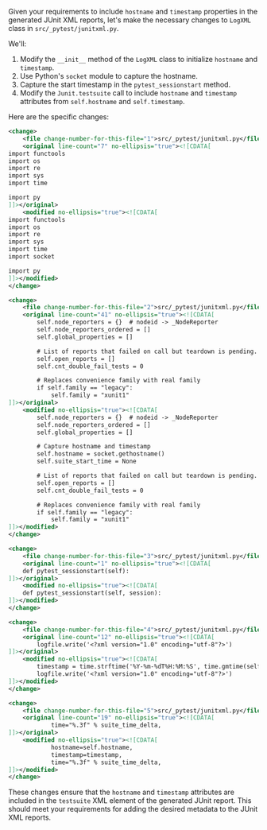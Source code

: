 Given your requirements to include `hostname` and `timestamp` properties in the generated JUnit XML reports, let's make the necessary changes to `LogXML` class in `src/_pytest/junitxml.py`.

We'll:
1. Modify the `__init__` method of the `LogXML` class to initialize `hostname` and `timestamp`.
2. Use Python's `socket` module to capture the hostname.
3. Capture the start timestamp in the `pytest_sessionstart` method.
4. Modify the `Junit.testsuite` call to include `hostname` and `timestamp` attributes from `self.hostname` and `self.timestamp`.

Here are the specific changes:

```xml
<change>
    <file change-number-for-this-file="1">src/_pytest/junitxml.py</file>
    <original line-count="7" no-ellipsis="true"><![CDATA[
import functools
import os
import re
import sys
import time

import py
]]></original>
    <modified no-ellipsis="true"><![CDATA[
import functools
import os
import re
import sys
import time
import socket

import py
]]></modified>
</change>

<change>
    <file change-number-for-this-file="2">src/_pytest/junitxml.py</file>
    <original line-count="41" no-ellipsis="true"><![CDATA[
        self.node_reporters = {}  # nodeid -> _NodeReporter
        self.node_reporters_ordered = []
        self.global_properties = []

        # List of reports that failed on call but teardown is pending.
        self.open_reports = []
        self.cnt_double_fail_tests = 0

        # Replaces convenience family with real family
        if self.family == "legacy":
            self.family = "xunit1"
]]></original>
    <modified no-ellipsis="true"><![CDATA[
        self.node_reporters = {}  # nodeid -> _NodeReporter
        self.node_reporters_ordered = []
        self.global_properties = []

        # Capture hostname and timestamp
        self.hostname = socket.gethostname()
        self.suite_start_time = None

        # List of reports that failed on call but teardown is pending.
        self.open_reports = []
        self.cnt_double_fail_tests = 0

        # Replaces convenience family with real family
        if self.family == "legacy":
            self.family = "xunit1"
]]></modified>
</change>

<change>
    <file change-number-for-this-file="3">src/_pytest/junitxml.py</file>
    <original line-count="1" no-ellipsis="true"><![CDATA[
    def pytest_sessionstart(self):
]]></original>
    <modified no-ellipsis="true"><![CDATA[
    def pytest_sessionstart(self, session):
]]></modified>
</change>

<change>
    <file change-number-for-this-file="4">src/_pytest/junitxml.py</file>
    <original line-count="12" no-ellipsis="true"><![CDATA[
        logfile.write('<?xml version="1.0" encoding="utf-8"?>')
]]></original>
    <modified no-ellipsis="true"><![CDATA[
        timestamp = time.strftime('%Y-%m-%dT%H:%M:%S', time.gmtime(self.suite_start_time))
        logfile.write('<?xml version="1.0" encoding="utf-8"?>')
]]></modified>
</change>

<change>
    <file change-number-for-this-file="5">src/_pytest/junitxml.py</file>
    <original line-count="19" no-ellipsis="true"><![CDATA[
            time="%.3f" % suite_time_delta,
]]></original>
    <modified no-ellipsis="true"><![CDATA[
            hostname=self.hostname,
            timestamp=timestamp,
            time="%.3f" % suite_time_delta,
]]></modified>
</change>
```

These changes ensure that the `hostname` and `timestamp` attributes are included in the `testsuite` XML element of the generated JUnit report. This should meet your requirements for adding the desired metadata to the JUnit XML reports.